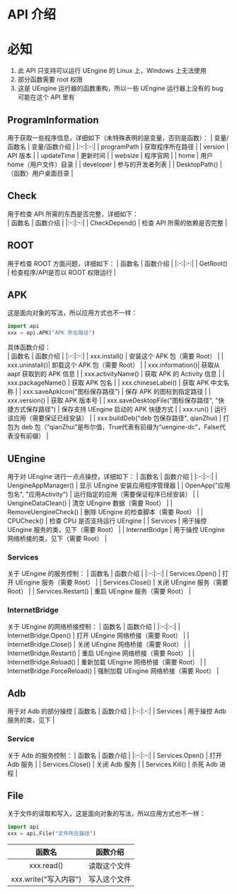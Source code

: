 # API 介绍
# 必知
1. 此 API 只支持可以运行 UEngine 的 Linux 上，Windows 上无法使用
2. 部分函数需要 root 权限
3. 这是 UEngine 运行器的函数重构，所以一些 UEngine 运行器上没有的 bug 可能在这个 API 里有
## ProgramInformation
用于获取一些程序信息，详细如下（未特殊表明的是变量，否则是函数）：
| 变量/函数名 | 变量/函数介绍 |
|:-:|:-:|
| programPath | 获取程序所在路径 |
| version | API 版本 |
| updateTime | 更新时间 |
| websize | 程序官网 |
| home | 用户 home（用户文件）目录 |
| developer | 参与的开发者列表 |
| DesktopPath() | （函数）用户桌面目录 |

## Check
用于检查 API 所需的东西是否完整，详细如下：  
| 函数名 | 函数介绍 |
|:-:|:-:|
| CheckDepend() | 检查 API 所需的依赖是否完整 |  

## ROOT
用于检查 ROOT 方面问题，详细如下：
| 函数名 | 函数介绍 |
|:-:|:-:|
| GetRoot() | 检查程序/API是否以 ROOT 权限运行 |

## APK
这是面向对象的写法，所以应用方式也不一样：
```python
import api
xxx = api.APK("APK 所在路径")
```
具体函数介绍：  
| 函数名 | 函数介绍 |
|:-:|:-:|
| xxx.install() | 安装这个 APK 包（需要 Root） |
| xxx.uninstall()| 卸载这个 APK 包（需要 Root） |
| xxx.information()| 获取从 aapt 获取到的 APK 信息 |
| xxx.activityName() | 获取 APK 的 Activity 信息 |
| xxx.packageName() | 获取 APK 包名 |
| xxx.chineseLabel() | 获取 APK 中文名称 |
| xxx.saveApkIcon("图标保存路径") | 保存 APK 的图标到指定路径 |
| xxx.version() | 获取 APK 版本号 |
| xxx.saveDesktopFile("图标保存路径", "快捷方式保存路径") | 保存支持 UEngine 启动的 APK 快捷方式 |
| xxx.run() | 运行该应用（需要保证已经安装） |
| xxx.buildDeb("deb 包保存路径", qianZhui) | 打包为 deb 包（“qianZhui”是布尔值，True代表有前缀为“uengine-dc”，False代表没有前缀） |

## UEngine
用于对 UEngine 进行一点点操控，详细如下：
| 函数名 | 函数介绍 |
|:-:|:-:|
| UengineAppManager() | 显示 UEngine 安装应用程序管理器 |
| OpenApp("应用包名", "应用Activity") | 运行指定的应用（需要保证程序已经安装） |
| UengineDataClean() | 清空 UEngine 数据（需要 Root） |
| RemoveUengineCheck() | 删除 UEngine 的检查脚本（需要 Root） |
| CPUCheck() | 检查 CPU 是否支持运行 UEngine |
| Services | 用于操控 UEngine 服务的类，见下（需要 Root） |
| InternetBridge | 用于操控 UEngine 网络桥接的类，见下（需要 Root） |
### Services
关于 UEngine 的服务控制：
| 函数名 | 函数介绍 |
|:-:|:-:|
| Services.Open() | 打开 UEngine 服务（需要 Root） | 
| Services.Close() | 关闭 UEngine 服务（需要 Root） |
| Services.Restart() | 重启 UEngine 服务（需要 Root） |
### InternetBridge
关于 UEngine 的网络桥接控制：
| 函数名 | 函数介绍 |
|:-:|:-:|
| InternetBridge.Open() | 打开 UEngine 网络桥接（需要 Root） | 
| InternetBridge.Close() | 关闭 UEngine 网络桥接（需要 Root） |
| InternetBridge.Restart() | 重启 UEngine 网络桥接（需要 Root） |
| InternetBridge.Reload() | 重新加载 UEngine 网络桥接（需要 Root） |
| InternetBridge.ForceReload() | 强制加载 UEngine 网络桥接（需要 Root） |
## Adb
用于对 Adb 的部分操控
| 函数名 | 函数介绍 |
|:-:|:-:|
| Services | 用于操控 Adb 服务的类，见下 |
### Service
关于 Adb 的服务控制：
| 函数名 | 函数介绍 |
|:-:|:-:|
| Services.Open() | 打开 Adb 服务 | 
| Services.Close() | 关闭 Adb 服务 |
| Services.Kill() | 杀死 Adb 进程 |
## File
关于文件的读取和写入，这是面向对象的写法，所以应用方式也不一样：
```python
import api
xxx = api.File("文件所在路径")
```
| 函数名 | 函数介绍 |
|:-:|:-:|
| xxx.read() | 读取这个文件 |
| xxx.write("写入内容") | 写入这个文件 |